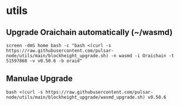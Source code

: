 # utils

## Upgrade Oraichain automatically (~/wasmd)
```
screen -dmS home bash -c "bash <(curl -s https://raw.githubusercontent.com/pulsar-node/utils/main/blockheight_upgrade.sh) -n wasmd -i Oraichain -t 51597868 -v v0.50.6 -b oraid"
```


## Manulae Upgrade
```
bash <(curl -s https://raw.githubusercontent.com/pulsar-node/utils/main/blockheight_upgrade/wasmd_upgrade.sh) v0.50.6
```
